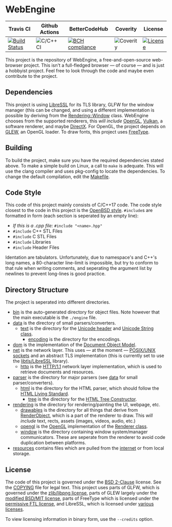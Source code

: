 # WebEngine
| Travis CI | Github Actions | BetterCodeHub | Coverity | License
|-|-|-|-|-
| [![Build Status](https://travis-ci.com/usadson/WebEngine.svg?branch=master)](https://travis-ci.com/usadson/WebEngine) | ![C/C++ CI](https://github.com/usadson/WebEngine/workflows/C/C++%20CI/badge.svg) | [![BCH compliance](https://bettercodehub.com/edge/badge/usadson/WebEngine?branch=master)](https://bettercodehub.com/) | ![Coverity](https://scan.coverity.com/projects/21253/badge.svg) | [![License](https://img.shields.io/badge/License-BSD%202--Clause-orange.svg)](https://opensource.org/licenses/BSD-2-Clause)

This project is the repository of WebEngine, a free-and-open-source web-browser project. This isn't a full-fledged browser — of course — and is just a hobbyist project. Feel free to look through the code and maybe even contribute to the project.

## Dependencies
This project is using [LibreSSL](https://libressl.org/) for its TLS library,
GLFW for the window manager (this can be changed, and using a different implementation is possible by deriving from the [Rendering::Window](rendering/window/window.hpp) class.
WebEngine chooses from the supported renderers, this *will include* [OpenGL](https://www.opengl.org/),
[Vulkan](https://www.khronos.org/vulkan/), a software renderer, and maybe [DirectX](https://en.wikipedia.org/wiki/DirectX/).
For OpenGL, the project depends on [GLEW](http://glew.sourceforge.net/), an OpenGL loader.
To draw fonts, this project uses [FreeType](https://www.freetype.org/).

## Building
To build the project, make sure you have the required dependencies stated above.
To make a simple build on Linux, a call to `make` is adequate.
This will use the clang compiler and uses pkg-config to locate the dependencies.
To change the default compilation, edit the [Makefile](Makefile).

## Code Style
This code of this project mainly consists of C/C++17 code.
The code style closest to the code in this project is the [OpenBSD style](https://man.openbsd.org/style).
`#include`s are formatted in form (each section is seperated by an empty line):
* _If this is a .cpp file:_ `#include "<name>.hpp"`
* `#include` C++ STL Files
* `#include` C STL Files
* `#include` Libraries
* `#include` Header Files

Identation are tabulators.
Unfortunately, due to namespace's and C++'s long names, a 80-character line-limit is impossible,
but try to conform to that rule when writing comments, and seperating the argument list by newlines
to prevent long-lines is good practice.

## Directory Structure
The project is seperated into different directories.
* [bin](bin) is the auto-generated directory for object files. Note however that the main executable is the `./engine` file.
* [data](data) is the directory of small parsers/converters.
  * [text](data/text) is the directory for the [Unicode header](data/text/unicode.hpp) and [Unicode String class](data/text/ustring.cpp).
    * [encoding](data/text/encoding) is the directory for the encodings.
* [dom](dom) is the implementation of the [Document Object Model](https://dom.spec.whatwg.org/).
* [net](net) is the network layer. This uses — at the moment — [POSIX/UNIX sockets](https://man.openbsd.org/socket.2) and an abstract TLS implementation (this is currently set to use the [libtls/LibreSSL](https://libressl.org/) library).
  * [http](net/http) is the [HTTP/1.1](https://www.rfc-editor.org/rfc/rfc7230.html) network layer implementation, which is used to retrieve documents and resources.
* [parser](parser) is the directory for major parsers (see [data](data) for small parser/converters).
  * [html](parser/html) is the directory for the HTML parser, which should follow the [HTML Living Standard](https://html.spec.whatwg.org/multipage/).
    * [tree](parser/html/tree) is the directory for the [HTML Tree Constructor](https://html.spec.whatwg.org/multipage/parsing.html#tree-construction).
* [rendering](rendering) is the directory for rendering/painting the UI, webpage, etc.
  * [drawables](rendering/drawables) is the directory for all things that derive from [RenderObject](rendering/render_object.hpp), which is a part of the renderer to draw. This *will include* text, rects, assets (images, videos, audio, etc.)
  * [opengl](rendering/opengl) is the [OpenGL](https://opengl.org/) implementation of the [Renderer class](rendering/renderer.hpp).
  * [window](rendering/window) is the directory containing window system/manager communicators. These are seperate from the renderer to avoid code duplication between platforms.
* [resources](resources) contains files which are pulled from the [internet](net) or from local storage.

## License
The code of this project is governed under the [BSD 2-Clause](https://choosealicense.com/licenses/bsd-2-clause/) license.
See the [COPYING](COPYING) file for legal text.
This project uses parts of GLFW, which is governed under the [zlib/libpng license](https://www.glfw.org/license.html),
parts of GLEW largely under the [modified BSD/MIT license](https://github.com/nigels-com/glew/blob/master/LICENSE.txt),
parts of FreeType which is licensed under the [permissive FTL license](https://git.savannah.gnu.org/cgit/freetype/freetype2.git/plain/docs/FTL.TXT),
and LibreSSL, which is licensed under [various licenses](https://github.com/libressl/libressl/blob/master/src/LICENSE).

To view licensing information in binary form, use the `--credits` option.

